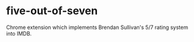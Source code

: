 # five-out-of-seven
Chrome extension which implements Brendan Sullivan's 5/7 rating system into IMDB.

